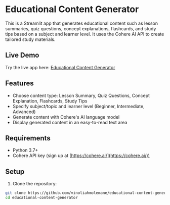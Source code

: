# Educational Content Generator

This is a Streamlit app that generates educational content such as lesson summaries, quiz questions, concept explanations, flashcards, and study tips based on a subject and learner level. It uses the Cohere AI API to create tailored study materials.

## Live Demo

Try the live app here: [Educational Content Generator](https://vinoliahmolemane-educational-content-generator-app-fpfpnh.streamlit.app/)

## Features

- Choose content type: Lesson Summary, Quiz Questions, Concept Explanation, Flashcards, Study Tips
- Specify subject/topic and learner level (Beginner, Intermediate, Advanced)
- Generate content with Cohere's AI language model
- Display generated content in an easy-to-read text area

## Requirements

- Python 3.7+
- Cohere API key (sign up at [https://cohere.ai/](https://cohere.ai/))

## Setup

1. Clone the repository:

```bash
git clone https://github.com/vinoliahmolemane/educational-content-generator.git
cd educational-content-generator
